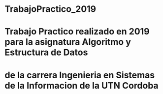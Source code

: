 # TrabajoPractico_2019

# Trabajo Practico realizado en 2019 para la asignatura Algoritmo y Estructura de Datos 
# de la carrera Ingenieria en Sistemas de la Informacion de la UTN Cordoba
